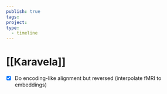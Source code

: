 ```yaml
---
publish: true
tags: 
project: 
type:
  - timeline
---
```

# [[Karavela]]
- [x] Do encoding-like alignment but reversed (interpolate fMRI to embeddings)
